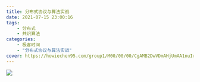 ```yaml
---
title: 分布式协议与算法实战    
date: 2021-07-15 23:00:16    
tags:
    - 分布式
    - 共识算法
categories:
    - 极客时间    
    - "分布式协议与算法实战"    
cover: https://howiechen95.com/group1/M00/00/00/CgAMB2DwVDmAHjUmAA1nuIrd6XU606.jpg
---
```


![](https://howiechen95.com/group1/M00/00/00/CgAMB2DwVDmAHjUmAA1nuIrd6XU606.jpg)


